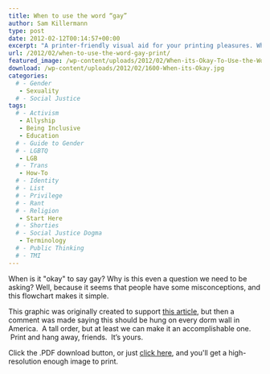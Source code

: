 ```yaml
---
title: When to use the word “gay”
author: Sam Killermann
type: post
date: 2012-02-12T00:14:57+00:00
excerpt: "A printer-friendly visual aid for your printing pleasures. What is gay, and what isn't."
url: /2012/02/when-to-use-the-word-gay-print/
featured_image: /wp-content/uploads/2012/02/When-its-Okay-To-Use-the-Word-Gay.jpg
download: /wp-content/uploads/2012/02/1600-When-its-Okay.jpg
categories: 
  # - Gender
   - Sexuality
  # - Social Justice
tags:
  # - Activism
   - Allyship
   - Being Inclusive
   - Education
  # - Guide to Gender
  # - LGBTQ
   - LGB
  # - Trans
   - How-To
  # - Identity
  # - List
  # - Privilege
  # - Rant
  # - Religion
   - Start Here
  # - Shorties
  # - Social Justice Dogma
   - Terminology
  # - Public Thinking
  # - TMI
---
```


When is it "okay" to say gay? Why is this even a question we need to be asking? Well, because it seems that people have some misconceptions, and this flowchart makes it simple.

This graphic was originally created to support [this article][1], but then a comment was made saying this should be hung on every dorm wall in America.  A tall order, but at least we can make it an accomplishable one.  Print and hang away, friends.  It&#8217;s yours.

Click the .PDF download button, or just [click here](/wp-content/uploads/2012/02/1600-When-its-Okay.jpg), and you'll get a high-resolution enough image to print.


 [1]: /2011/12/if-you-call-someone-gay-he-better-be-a-guy-who-likes-guys/ "If you call someone gay, he better be a guy who likes guys."